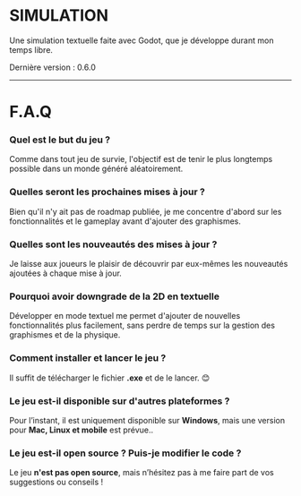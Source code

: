 # SIMULATION

Une simulation textuelle faite avec Godot, que je développe durant mon temps libre. 

Dernière version : 0.6.0

---
# F.A.Q
### Quel est le but du jeu ? 
Comme dans tout jeu de survie, l'objectif est de tenir le plus longtemps possible dans un monde généré aléatoirement.

### Quelles seront les prochaines mises à jour ?
Bien qu'il n'y ait pas de roadmap publiée, je me concentre d'abord sur les fonctionnalités et le gameplay avant d'ajouter des graphismes.
 
### Quelles sont les nouveautés des mises à jour ?
Je laisse aux joueurs le plaisir de découvrir par eux-mêmes les nouveautés ajoutées à chaque mise à jour.


### Pourquoi avoir downgrade de la 2D en textuelle
Développer en mode textuel me permet d'ajouter de nouvelles fonctionnalités plus facilement, sans perdre de temps sur la gestion des graphismes et de la physique.

### Comment installer et lancer le jeu ? 
Il suffit de télécharger le fichier **.exe** et de le lancer. 😊
### Le jeu est-il disponible sur d'autres plateformes ?
Pour l’instant, il est uniquement disponible sur **Windows**, mais une version pour **Mac, Linux et mobile** est prévue.. 
### Le jeu est-il open source ? Puis-je modifier le code ?

Le jeu **n'est pas open source**, mais n’hésitez pas à me faire part de vos suggestions ou conseils !